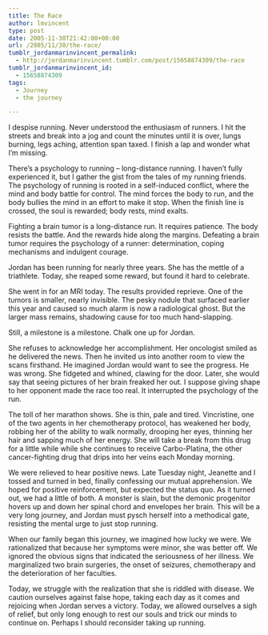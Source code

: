 ```yaml
---
title: The Race
author: lmvincent
type: post
date: 2005-11-30T21:42:00+00:00
url: /2005/11/30/the-race/
tumblr_jordanmarinvincent_permalink:
  - http://jordanmarinvincent.tumblr.com/post/15658874309/the-race
tumblr_jordanmarinvincent_id:
  - 15658874309
tags:
  - Journey
  - the journey

---
```

I despise running. Never understood the enthusiasm of runners. I hit the streets and break into a jog and count the minutes until it is over, lungs burning, legs aching, attention span taxed. I finish a lap and wonder what I&rsquo;m missing.

There&rsquo;s a psychology to running &ndash; long-distance running. I haven&rsquo;t fully experienced it, but I gather the gist from the tales of my running friends. The psychology of running is rooted in a self-induced conflict, where the mind and body battle for control. The mind forces the body to run, and the body bullies the mind in an effort to make it stop. When the finish line is crossed, the soul is rewarded; body rests, mind exalts.

Fighting a brain tumor is a long-distance run. It requires patience. The body resists the battle. And the rewards hide along the margins. Defeating a brain tumor requires the psychology of a runner: determination, coping mechanisms and indulgent courage.<a name="more"></a>

Jordan has been running for nearly three years. She has the mettle of a triathlete. Today, she reaped some reward, but found it hard to celebrate.

She went in for an MRI today. The results provided reprieve. One of the tumors is smaller, nearly invisible. The pesky nodule that surfaced earlier this year and caused so much alarm is now a radiological ghost. But the larger mass remains, shadowing cause for too much hand-slapping.

Still, a milestone is a milestone. Chalk one up for Jordan.

She refuses to acknowledge her accomplishment. Her oncologist smiled as he delivered the news. Then he invited us into another room to view the scans firsthand. He imagined Jordan would want to see the progress. He was wrong. She fidgeted and whined, clawing for the door. Later, she would say that seeing pictures of her brain freaked her out. I suppose giving shape to her opponent made the race too real. It interrupted the psychology of the run.

The toll of her marathon shows. She is thin, pale and tired. Vincristine, one of the two agents in her chemotherapy protocol, has weakened her body, robbing her of the ability to walk normally, drooping her eyes, thinning her hair and sapping much of her energy. She will take a break from this drug for a little while while she continues to receive Carbo-Platina, the other cancer-fighting drug that drips into her veins each Monday morning.

We were relieved to hear positive news. Late Tuesday night, Jeanette and I tossed and turned in bed, finally confessing our mutual apprehension. We hoped for positive reinforcement, but expected the status quo. As it turned out, we had a little of both. A monster is slain, but the demonic progenitor hovers up and down her spinal chord and envelopes her brain. This will be a very long journey, and Jordan must pysch herself into a methodical gate, resisting the mental urge to just stop running.

When our family began this journey, we imagined how lucky we were. We rationalized that because her symptoms were minor, she was better off. We ignored the obvious signs that indicated the seriousness of her illness. We marginalized two brain surgeries, the onset of seizures, chemotherapy and the deterioration of her faculties.

Today, we struggle with the realization that she is riddled with disease. We caution ourselves against false hope, taking each day as it comes and rejoicing when Jordan serves a victory. Today, we allowed ourselves a sigh of relief, but only long enough to rest our souls and trick our minds to continue on. Perhaps I should reconsider taking up running.

<div class="blogger-post-footer">
  <img loading="lazy" width="1" height="1" src="https://blogger.googleusercontent.com/tracker/9039099668816362935-8549345384547751706?l=jordansjourney2.blogspot.com" alt="" />
</div>